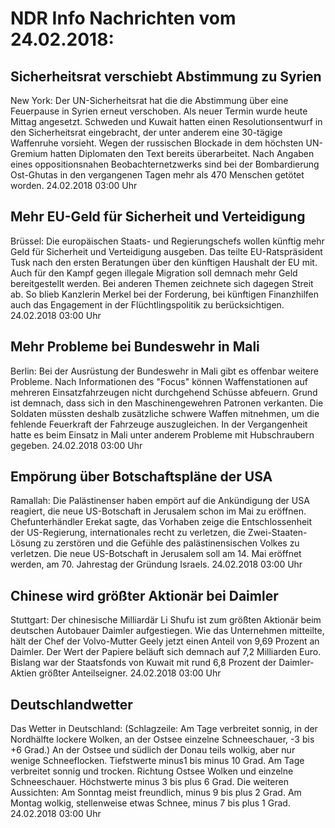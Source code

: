 # NDR Info Nachrichten vom 24.02.2018:


## Sicherheitsrat verschiebt Abstimmung zu Syrien
New York:	Der UN-Sicherheitsrat hat die die Abstimmung über eine Feuerpause in Syrien erneut verschoben. Als neuer Termin wurde heute Mittag angesetzt. Schweden und Kuwait hatten einen Resolutionsentwurf in den Sicherheitsrat eingebracht, der unter anderem eine 30-tägige Waffenruhe vorsieht. Wegen der russischen Blockade in dem höchsten UN-Gremium hatten Diplomaten den Text bereits überarbeitet. Nach Angaben eines oppositionsnahen Beobachternetzwerks sind bei der Bombardierung Ost-Ghutas in den vergangenen Tagen mehr als 470 Menschen getötet worden. 24.02.2018 03:00 Uhr 

## Mehr EU-Geld für Sicherheit und Verteidigung
Brüssel:	Die europäischen Staats- und Regierungschefs wollen künftig mehr Geld für Sicherheit und Verteidigung ausgeben. Das teilte EU-Ratspräsident Tusk nach den ersten Beratungen über den künftigen Haushalt der EU mit. Auch für den Kampf gegen illegale Migration soll demnach mehr Geld bereitgestellt werden. Bei anderen Themen zeichnete sich dagegen Streit ab. So blieb Kanzlerin Merkel bei der Forderung, bei künftigen Finanzhilfen auch das Engagement in der Flüchtlingspolitik zu berücksichtigen. 24.02.2018 03:00 Uhr 

## Mehr Probleme bei Bundeswehr in Mali
Berlin: Bei der Ausrüstung der Bundeswehr in Mali gibt es offenbar weitere Probleme. Nach Informationen des "Focus" können Waffenstationen auf mehreren Einsatzfahrzeugen nicht durchgehend Schüsse abfeuern. Grund ist demnach, dass sich in den Maschinengewehren Patronen verkanten. Die Soldaten müssten deshalb zusätzliche schwere Waffen mitnehmen, um die fehlende Feuerkraft der Fahrzeuge auszugleichen. In der Vergangenheit hatte es beim Einsatz in Mali unter anderem Probleme mit Hubschraubern gegeben. 24.02.2018 03:00 Uhr 

## Empörung über Botschaftspläne der USA
Ramallah:	Die Palästinenser haben empört auf die Ankündigung der USA reagiert, die neue US-Botschaft in Jerusalem schon im Mai zu eröffnen. Chefunterhändler Erekat sagte, das Vorhaben zeige die Entschlossenheit der US-Regierung, internationales recht zu verletzen, die Zwei-Staaten-Lösung zu zerstören und die Gefühle des palästinensischen Volkes zu verletzen. Die neue US-Botschaft in Jerusalem soll am 14. Mai eröffnet werden, am 70. Jahrestag der Gründung Israels. 24.02.2018 03:00 Uhr 

## Chinese wird größter Aktionär bei Daimler
Stuttgart:	Der chinesische Milliardär Li Shufu ist zum größten Aktionär beim deutschen Autobauer Daimler aufgestiegen. Wie das Unternehmen mitteilte, hält der Chef der Volvo-Mutter Geely jetzt einen Anteil von 9,69 Prozent an Daimler. Der Wert der Papiere beläuft sich demnach auf 7,2 Milliarden Euro. Bislang war der Staatsfonds von Kuwait mit rund 6,8 Prozent der Daimler-Aktien größter Anteilseigner. 24.02.2018 03:00 Uhr 

## Deutschlandwetter
Das Wetter in Deutschland:
(Schlagzeile: Am Tage verbreitet sonnig, in der Nordhälfte lockere Wolken, an der Ostsee einzelne Schneeschauer, -3 bis +6 Grad.) An der Ostsee und südlich der Donau teils wolkig, aber nur wenige Schneeflocken. Tiefstwerte minus1 bis minus 10 Grad. Am Tage verbreitet sonnig und trocken. Richtung Ostsee Wolken und einzelne Schneeschauer. Höchstwerte minus 3 bis plus 6 Grad. Die weiteren Aussichten: Am Sonntag meist freundlich, minus 9 bis plus 2 Grad. Am Montag wolkig, stellenweise etwas Schnee, minus 7 bis plus 1 Grad. 24.02.2018 03:00 Uhr 
